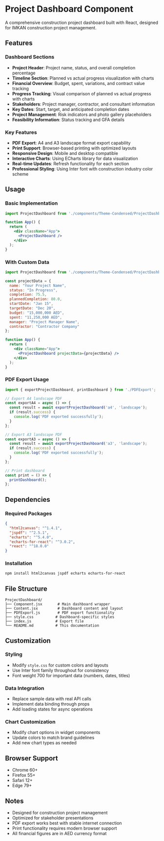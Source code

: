# Project Dashboard Component

A comprehensive construction project dashboard built with React, designed for IMKAN construction project management.

## Features

### Dashboard Sections
- **Project Header**: Project name, status, and overall completion percentage
- **Timeline Section**: Planned vs actual progress visualization with charts
- **Financial Overview**: Budget, spent, variations, and contract value tracking
- **Progress Tracking**: Visual comparison of planned vs actual progress with charts
- **Stakeholders**: Project manager, contractor, and consultant information
- **Key Dates**: Start, target, and anticipated completion dates
- **Project Management**: Risk indicators and photo gallery placeholders
- **Feasibility Information**: Status tracking and GFA details

### Key Features
- **PDF Export**: A4 and A3 landscape format export capability
- **Print Support**: Browser-based printing with optimized layouts
- **Responsive Design**: Mobile and desktop compatible
- **Interactive Charts**: Using ECharts library for data visualization
- **Real-time Updates**: Refresh functionality for each section
- **Professional Styling**: Using Inter font with construction industry color scheme

## Usage

### Basic Implementation
```jsx
import ProjectDashboard from './components/Theme-Condensed/ProjectDashboard';

function App() {
  return (
    <div className="App">
      <ProjectDashboard />
    </div>
  );
}
```

### With Custom Data
```jsx
import ProjectDashboard from './components/Theme-Condensed/ProjectDashboard';

const projectData = {
  name: "Your Project Name",
  status: "In Progress",
  completion: 75.5,
  plannedCompletion: 80.0,
  startDate: "Jan 15",
  targetDate: "Dec 20",
  budget: "15,000,000 AED",
  spent: "11,250,000 AED",
  manager: "Project Manager Name",
  contractor: "Contractor Company"
};

function App() {
  return (
    <div className="App">
      <ProjectDashboard projectData={projectData} />
    </div>
  );
}
```

### PDF Export Usage
```jsx
import { exportProjectDashboard, printDashboard } from './PDFExport';

// Export A4 landscape PDF
const exportA4 = async () => {
  const result = await exportProjectDashboard('a4', 'landscape');
  if (result.success) {
    console.log('PDF exported successfully');
  }
};

// Export A3 landscape PDF
const exportA3 = async () => {
  const result = await exportProjectDashboard('a3', 'landscape');
  if (result.success) {
    console.log('PDF exported successfully');
  }
};

// Print dashboard
const print = () => {
  printDashboard();
};
```

## Dependencies

### Required Packages
```json
{
  "html2canvas": "^1.4.1",
  "jspdf": "^2.5.1",
  "echarts": "^5.4.0",
  "echarts-for-react": "^3.0.2",
  "react": "^18.0.0"
}
```

### Installation
```bash
npm install html2canvas jspdf echarts echarts-for-react
```

## File Structure
```
ProjectDashboard/
├── Component.jsx       # Main dashboard wrapper
├── Content.jsx         # Dashboard content and layout
├── PDFExport.js        # PDF export functionality
├── style.css          # Dashboard-specific styles
├── index.js           # Export file
└── README.md          # This documentation
```

## Customization

### Styling
- Modify `style.css` for custom colors and layouts
- Use Inter font family throughout for consistency
- Font weight 700 for important data (numbers, dates, titles)

### Data Integration
- Replace sample data with real API calls
- Implement data binding through props
- Add loading states for async operations

### Chart Customization
- Modify chart options in widget components
- Update colors to match brand guidelines
- Add new chart types as needed

## Browser Support
- Chrome 60+
- Firefox 55+
- Safari 12+
- Edge 79+

## Notes
- Designed for construction project management
- Optimized for stakeholder presentations
- PDF export works best with stable internet connection
- Print functionality requires modern browser support
- All financial figures are in AED currency format